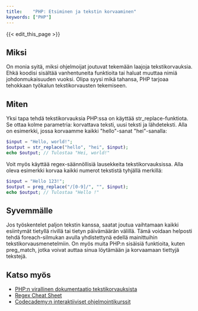 ```yaml
---
title:    "PHP: Etsiminen ja tekstin korvaaminen"
keywords: ["PHP"]
---
```


{{< edit_this_page >}}

## Miksi

On monia syitä, miksi ohjelmoijat joutuvat tekemään laajoja tekstikorvauksia. Ehkä koodisi sisältää vanhentuneita funktioita tai haluat muuttaa nimiä johdonmukaisuuden vuoksi. Olipa syysi mikä tahansa, PHP tarjoaa tehokkaan työkalun tekstikorvausten tekemiseen.

## Miten

Yksi tapa tehdä tekstikorvauksia PHP:ssa on käyttää str_replace-funktiota. Se ottaa kolme parametria: korvattava teksti, uusi teksti ja lähdeteksti. Alla on esimerkki, jossa korvaamme kaikki "hello"-sanat "hei"-sanalla:

```PHP
$input = "Hello, world!";
$output = str_replace("hello", "hei", $input);
echo $output; // Tulostaa "Hei, world!"
```

Voit myös käyttää regex-säännöllisiä lausekkeita tekstikorvauksissa. Alla oleva esimerkki korvaa kaikki numerot tekstistä tyhjällä merkillä:

```PHP
$input = "Hello 123!";
$output = preg_replace("/[0-9]/", "", $input);
echo $output; // Tulostaa "Hello !"
```

## Syvemmälle

Jos työskentelet paljon tekstin kanssa, saatat joutua vaihtamaan kaikki esiintymät tietyllä rivillä tai tietyn päivämäärän välillä. Tämä voidaan helposti tehdä foreach-silmukan avulla yhdistettynä edellä mainittuihin tekstikorvausmenetelmiin. On myös muita PHP:n sisäisiä funktioita, kuten preg_match, jotka voivat auttaa sinua löytämään ja korvaamaan tiettyjä tekstejä.

## Katso myös

- [PHP:n virallinen dokumentaatio tekstikorvauksista](https://www.php.net/manual/en/function.str-replace.php)
- [Regex Cheat Sheet](https://www.cheatography.com/davechild/cheat-sheets/regular-expressions/)
- [Codecademy:n interaktiiviset ohjelmointikurssit](https://www.codecademy.com/learn/learn-php)
